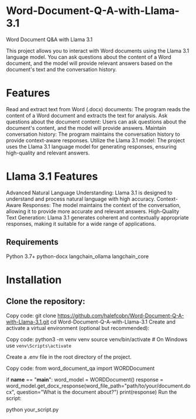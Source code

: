 # Word-Document-Q-A-with-Llama-3.1
Word Document Q&amp;A with Llama 3.1

This project allows you to interact with Word documents using the Llama 3.1 language model. You can ask questions about the content of a Word document, and the model will provide relevant answers based on the document's text and the conversation history.

# Features

Read and extract text from Word (.docx) documents: The program reads the content of a Word document and extracts the text for analysis.
Ask questions about the document content: Users can ask questions about the document's content, and the model will provide answers.
Maintain conversation history: The program maintains the conversation history to provide context-aware responses.
Utilize the Llama 3.1 model: The project uses the Llama 3.1 language model for generating responses, ensuring high-quality and relevant answers.

# Llama 3.1 Features

Advanced Natural Language Understanding: Llama 3.1 is designed to understand and process natural language with high accuracy.
Context-Aware Responses: The model maintains the context of the conversation, allowing it to provide more accurate and relevant answers.
High-Quality Text Generation: Llama 3.1 generates coherent and contextually appropriate responses, making it suitable for a wide range of applications.
## Requirements
Python 3.7+
python-docx
langchain_ollama
langchain_core

# Installation

## Clone the repository:

Copy code:
git clone https://github.com/halefcobn/Word-Document-Q-A-with-Llama-3.1.git
cd Word-Document-Q-A-with-Llama-3.1
Create and activate a virtual environment (optional but recommended):

Copy code:
python3 -m venv venv
source venv/bin/activate  # On Windows use `venv\Scripts\activate`

Create a .env file in the root directory of the project.

Copy code:
from word_document_qa import WORDDocument

if __name__ == "__main__":
    word_model = WORDDocument()
    response = word_model.get_docx_response(word_file_path="path/to/your/document.docx", question="What is the document about?")
    print(response)
Run the script:

python your_script.py
